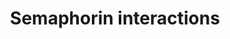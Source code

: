 ---
annotations:
- id: PW:0000003
  parent: signaling pathway
  type: Pathway Ontology
  value: signaling pathway
authors:
- Mkutmon
- Lindarieswijk
- AlexanderPico
description: 'Semaphorins are a large family of cell surface and secreted guidance
  molecules divided into eight classes on the basis of their structures. They all
  have an N-terminal conserved sema domain. Semaphorins signal through multimeric
  receptor complexes that include other proteins such as plexins and neuropilins.
  Original Pathway at Reactome: http://www.reactome.org/PathwayBrowser/#DB=gk_current&FOCUS_SPECIES_ID=48887&FOCUS_PATHWAY_ID=373755'
last-edited: 2022-05-18
organisms:
- Bos taurus
redirect_from:
- /index.php/Pathway:WP3151
- /instance/WP3151
- /instance/WP3151_rr122792
revision: r122792
schema-jsonld:
- '@context': https://schema.org/
  '@id': https://wikipathways.github.io/pathways/WP3151.html
  '@type': Dataset
  creator:
    '@type': Organization
    name: WikiPathways
  description: 'Semaphorins are a large family of cell surface and secreted guidance
    molecules divided into eight classes on the basis of their structures. They all
    have an N-terminal conserved sema domain. Semaphorins signal through multimeric
    receptor complexes that include other proteins such as plexins and neuropilins.
    Original Pathway at Reactome: http://www.reactome.org/PathwayBrowser/#DB=gk_current&FOCUS_SPECIES_ID=48887&FOCUS_PATHWAY_ID=373755'
  keywords:
  - ADP
  - ARHGAP35
  - ARHGEF11
  - ARHGEF12
  - ATP
  - C-MET
  - CD72
  - CDK5
  - CDK5R1
  - CFL1
  - CRMP1
  - DPYSL2
  - DPYSL3
  - DPYSL4
  - DPYSL5
  - ERBB2
  - FES
  - FYN
  - GDP
  - GDP [cytosol]
  - GDP [plasmamembrane]
  - GSK3B
  - GTP
  - GTP [cytosol]
  - GTP [plasmamembrane]
  - HSP90AA1
  - HSP90AB1
  - ITGA1
  - ITGB1
  - LIMK1
  - MYH10
  - MYH11
  - MYH14
  - MYH9
  - MYL12B
  - MYL6
  - MYL9
  - Mg2+ [plasmamembrane]
  - NRP1
  - PAK1
  - PAK2
  - PIP5K1C
  - PLEX2
  - PLXNA1
  - PLXNA2
  - PLXNA3
  - PLXNB1
  - PLXNB3
  - PLXNC1
  - PLXND1
  - PTPRC
  - Pi
  - RAC1
  - RHOA
  - RHOB
  - RHOC
  - RND1
  - ROCK1
  - ROCK2
  - RRAS
  - SEMA3A
  - SEMA3E
  - SEMA4A
  - SEMA4D
  - SEMA5A
  - SEMA6A
  - SEMA6D
  - SEMA7A
  - TLN1
  - TREM2
  - TYROBP
  license: CC0
  name: Semaphorin interactions
seo: CreativeWork
title: Semaphorin interactions
wpid: WP3151
---